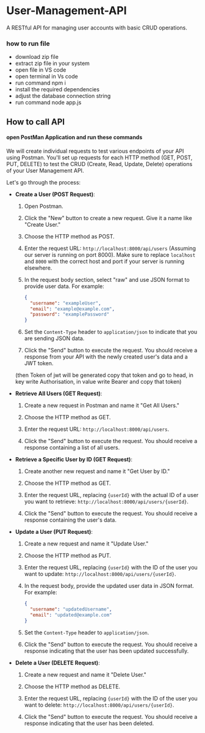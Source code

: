 # User-Management-API

A RESTful API for managing user accounts with basic CRUD operations.

### how to run file

* download zip file
* extract zip file in your system
* open file in VS code
* open terminal in Vs code
* run command npm i
* install the required dependencies
* adjust the database connection string
* run command node app.js


## How to call API

#### open PostMan Application and run these commands


We will create individual requests to test various endpoints of your API using Postman. You'll set up requests for each HTTP method (GET, POST, PUT, DELETE) to test the CRUD (Create, Read, Update, Delete) operations of your User Management API.

Let's go through the process:

- **Create a User (POST Request)**:

   1. Open Postman.

   2. Click the "New" button to create a new request. Give it a name like "Create User."

   3. Choose the HTTP method as POST.

   4. Enter the request URL: `http://localhost:8000/api/users` (Assuming our server is running on port 8000). Make sure to replace `localhost` and `8000` with the correct host and port 
          if your server is running elsewhere.

   5. In the request body section, select "raw" and use JSON format to provide user data. For example:

      ```json
      {
        "username": "exampleUser",
        "email": "example@example.com",
        "password": "examplePassword"
      }
      ```

   6. Set the `Content-Type` header to `application/json` to indicate that you are sending JSON data.

   7. Click the "Send" button to execute the request. You should receive a response from your API with the newly created user's data and a JWT token.
    
     (then Token of jwt will be generated copy that token and go to head, in key write Authorisation, in value write Bearer and copy that token)


- **Retrieve All Users (GET Request)**:

   1. Create a new request in Postman and name it "Get All Users."

   2. Choose the HTTP method as GET.

   3. Enter the request URL: `http://localhost:8000/api/users`.

   4. Click the "Send" button to execute the request. You should receive a response containing a list of all users.

- **Retrieve a Specific User by ID (GET Request)**:

   1. Create another new request and name it "Get User by ID."

   2. Choose the HTTP method as GET.

   3. Enter the request URL, replacing `{userId}` with the actual ID of a user you want to retrieve: `http://localhost:8000/api/users/{userId}`.

   4. Click the "Send" button to execute the request. You should receive a response containing the user's data.

- **Update a User (PUT Request)**:

   1. Create a new request and name it "Update User."

   2. Choose the HTTP method as PUT.

   3. Enter the request URL, replacing `{userId}` with the ID of the user you want to update: `http://localhost:8000/api/users/{userId}`.

   4. In the request body, provide the updated user data in JSON format. For example:

      ```json
      {
        "username": "updatedUsername",
        "email": "updated@example.com"
      }
      ```

   5. Set the `Content-Type` header to `application/json`.

   6. Click the "Send" button to execute the request. You should receive a response indicating that the user has been updated successfully.

- **Delete a User (DELETE Request)**:

   1. Create a new request and name it "Delete User."

   2. Choose the HTTP method as DELETE.

   3. Enter the request URL, replacing `{userId}` with the ID of the user you want to delete: `http://localhost:8000/api/users/{userId}`.

   4. Click the "Send" button to execute the request. You should receive a response indicating that the user has been deleted.



